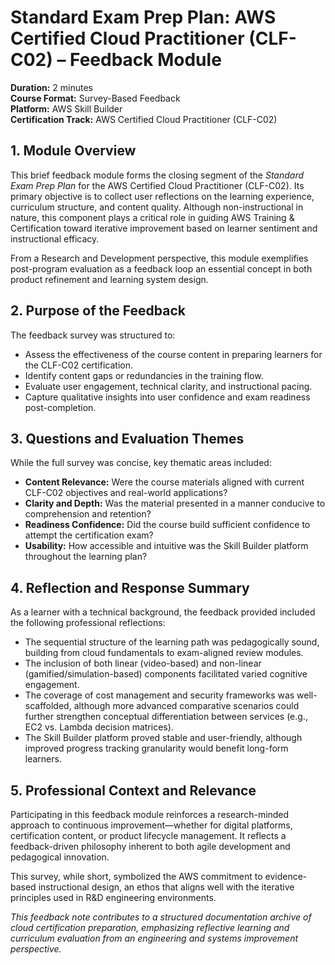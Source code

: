 # Standard Exam Prep Plan: AWS Certified Cloud Practitioner (CLF-C02) – Feedback Module  
**Duration:** 2 minutes  
**Course Format:** Survey-Based Feedback  
**Platform:** AWS Skill Builder  
**Certification Track:** AWS Certified Cloud Practitioner (CLF-C02)

## 1. Module Overview

This brief feedback module forms the closing segment of the *Standard Exam Prep Plan* for the AWS Certified Cloud Practitioner (CLF-C02). Its primary objective is to collect user reflections on the learning experience, curriculum structure, and content quality. Although non-instructional in nature, this component plays a critical role in guiding AWS Training & Certification toward iterative improvement based on learner sentiment and instructional efficacy.

From a Research and Development perspective, this module exemplifies post-program evaluation as a feedback loop an essential concept in both product refinement and learning system design.

## 2. Purpose of the Feedback

The feedback survey was structured to:

- Assess the effectiveness of the course content in preparing learners for the CLF-C02 certification.
- Identify content gaps or redundancies in the training flow.
- Evaluate user engagement, technical clarity, and instructional pacing.
- Capture qualitative insights into user confidence and exam readiness post-completion.

## 3. Questions and Evaluation Themes

While the full survey was concise, key thematic areas included:

- **Content Relevance:** Were the course materials aligned with current CLF-C02 objectives and real-world applications?
- **Clarity and Depth:** Was the material presented in a manner conducive to comprehension and retention?
- **Readiness Confidence:** Did the course build sufficient confidence to attempt the certification exam?
- **Usability:** How accessible and intuitive was the Skill Builder platform throughout the learning plan?

## 4. Reflection and Response Summary

As a learner with a technical background, the feedback provided included the following professional reflections:

- The sequential structure of the learning path was pedagogically sound, building from cloud fundamentals to exam-aligned review modules.
- The inclusion of both linear (video-based) and non-linear (gamified/simulation-based) components facilitated varied cognitive engagement.
- The coverage of cost management and security frameworks was well-scaffolded, although more advanced comparative scenarios could further strengthen conceptual differentiation between services (e.g., EC2 vs. Lambda decision matrices).
- The Skill Builder platform proved stable and user-friendly, although improved progress tracking granularity would benefit long-form learners.

## 5. Professional Context and Relevance

Participating in this feedback module reinforces a research-minded approach to continuous improvement—whether for digital platforms, certification content, or product lifecycle management. It reflects a feedback-driven philosophy inherent to both agile development and pedagogical innovation.

This survey, while short, symbolized the AWS commitment to evidence-based instructional design, an ethos that aligns well with the iterative principles used in R&D engineering environments.


*This feedback note contributes to a structured documentation archive of cloud certification preparation, emphasizing reflective learning and curriculum evaluation from an engineering and systems improvement perspective.*

